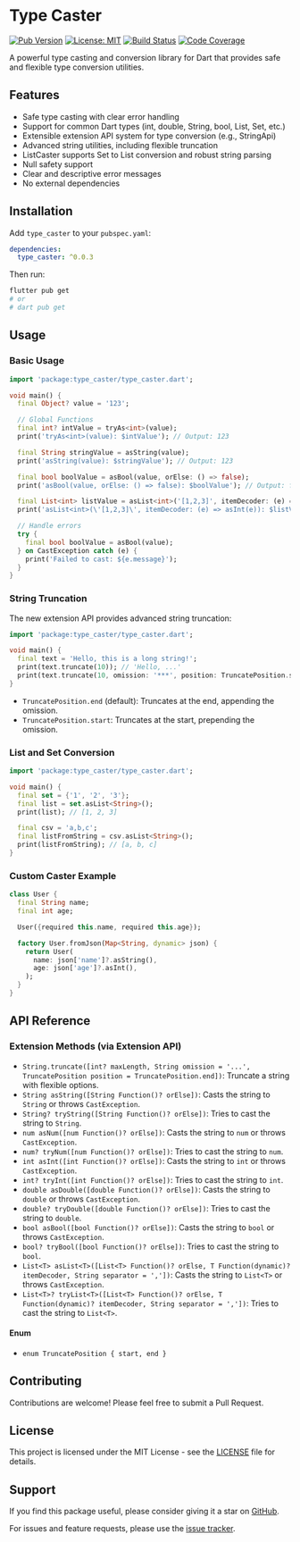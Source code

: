 # Type Caster

[![Pub Version](https://img.shields.io/pub/v/type_caster?style=flat-square)](https://pub.dev/packages/type_caster)
[![License: MIT](https://img.shields.io/badge/license-MIT-purple.svg?style=flat-square)](https://opensource.org/licenses/MIT)
[![Build Status](https://img.shields.io/github/actions/workflow/status/venhdev/type_caster_dart/release.yml?branch=main&style=flat-square)](https://github.com/venhdev/type_caster_dart/actions)
[![Code Coverage](https://img.shields.io/badge/Coverage-80%25%2B-brightgreen?style=flat-square)](https://github.com/venhdev/type_caster_dart/actions)

A powerful type casting and conversion library for Dart that provides safe and flexible type conversion utilities.

## Features

- Safe type casting with clear error handling
- Support for common Dart types (int, double, String, bool, List, Set, etc.)
- Extensible extension API system for type conversion (e.g., StringApi)
- Advanced string utilities, including flexible truncation
- ListCaster supports Set to List conversion and robust string parsing
- Null safety support
- Clear and descriptive error messages
- No external dependencies

## Installation

Add `type_caster` to your `pubspec.yaml`:

```yaml
dependencies:
  type_caster: ^0.0.3
```

Then run:

```bash
flutter pub get
# or
# dart pub get
```

## Usage

### Basic Usage

```dart
import 'package:type_caster/type_caster.dart';

void main() {
  final Object? value = '123';

  // Global Functions
  final int? intValue = tryAs<int>(value);
  print('tryAs<int>(value): $intValue'); // Output: 123

  final String stringValue = asString(value);
  print('asString(value): $stringValue'); // Output: 123

  final bool boolValue = asBool(value, orElse: () => false);
  print('asBool(value, orElse: () => false): $boolValue'); // Output: false

  final List<int> listValue = asList<int>('[1,2,3]', itemDecoder: (e) => asInt(e));
  print('asList<int>(\'[1,2,3]\', itemDecoder: (e) => asInt(e)): $listValue'); // Output: [1, 2, 3]

  // Handle errors
  try {
    final bool boolValue = asBool(value);
  } on CastException catch (e) {
    print('Failed to cast: ${e.message}');
  }
}
```

### String Truncation

The new extension API provides advanced string truncation:

```dart
import 'package:type_caster/type_caster.dart';

void main() {
  final text = 'Hello, this is a long string!';
  print(text.truncate(10)); // 'Hello, ...'
  print(text.truncate(10, omission: '***', position: TruncatePosition.start)); // '***ng string!'
}
```

- `TruncatePosition.end` (default): Truncates at the end, appending the omission.
- `TruncatePosition.start`: Truncates at the start, prepending the omission.

### List and Set Conversion

```dart
import 'package:type_caster/type_caster.dart';

void main() {
  final set = {'1', '2', '3'};
  final list = set.asList<String>();
  print(list); // [1, 2, 3]

  final csv = 'a,b,c';
  final listFromString = csv.asList<String>();
  print(listFromString); // [a, b, c]
}
```

### Custom Caster Example

```dart
class User {
  final String name;
  final int age;

  User({required this.name, required this.age});

  factory User.fromJson(Map<String, dynamic> json) {
    return User(
      name: json['name']?.asString(),
      age: json['age']?.asInt(),
    );
  }
}
```

## API Reference

### Extension Methods (via Extension API)

- `String.truncate([int? maxLength, String omission = '...', TruncatePosition position = TruncatePosition.end])`: Truncate a string with flexible options.
- `String asString([String Function()? orElse])`: Casts the string to `String` or throws `CastException`.
- `String? tryString([String Function()? orElse])`: Tries to cast the string to `String`.
- `num asNum([num Function()? orElse])`: Casts the string to `num` or throws `CastException`.
- `num? tryNum([num Function()? orElse])`: Tries to cast the string to `num`.
- `int asInt([int Function()? orElse])`: Casts the string to `int` or throws `CastException`.
- `int? tryInt([int Function()? orElse])`: Tries to cast the string to `int`.
- `double asDouble([double Function()? orElse])`: Casts the string to `double` or throws `CastException`.
- `double? tryDouble([double Function()? orElse])`: Tries to cast the string to `double`.
- `bool asBool([bool Function()? orElse])`: Casts the string to `bool` or throws `CastException`.
- `bool? tryBool([bool Function()? orElse])`: Tries to cast the string to `bool`.
- `List<T> asList<T>([List<T> Function()? orElse, T Function(dynamic)? itemDecoder, String separator = ','])`: Casts the string to `List<T>` or throws `CastException`.
- `List<T>? tryList<T>([List<T> Function()? orElse, T Function(dynamic)? itemDecoder, String separator = ','])`: Tries to cast the string to `List<T>`.

#### Enum

- `enum TruncatePosition { start, end }`

## Contributing

Contributions are welcome! Please feel free to submit a Pull Request.

## License

This project is licensed under the MIT License - see the [LICENSE](LICENSE) file for details.

## Support

If you find this package useful, please consider giving it a star on [GitHub](https://github.com/venhdev/type_caster_dart).

For issues and feature requests, please use the [issue tracker](https://github.com/venhdev/type_caster_dart/issues).
